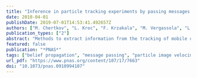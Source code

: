 ```yaml
---
title: "Inference in particle tracking experiments by passing messages between images"
date: 2010-04-01
publishDate: 2019-07-01T14:53:41.492657Z
authors: ["M. Chertkov", "L. Kroc", "F. Krzakala", "M. Vergassola", "L. Zdeborová"]
publication_types: ["2"]
abstract: "Methods to extract information from the tracking of mobile objects/particles have broad interest in biological and physical sciences. Techniques based on simple criteria of proximity in time-consecutive snapshots are useful to identify the trajectories of the particles. However, they become problematic as the motility and/or the density of the particles increases due to uncertainties on the trajectories that particles followed during the images’ acquisition time. Here, we report an efficient method for learning parameters of the dynamics of the particles from their positions in time-consecutive images. Our algorithm belongs to the class of message-passing algorithms, known in computer science, information theory, and statistical physics as belief propagation (BP). The algorithm is distributed, thus allowing parallel implementation suitable for computations on multiple machines without significant intermachine overhead. We test our method on the model example of particle tracking in turbulent flows, which is particularly challenging due to the strong transport that those flows produce. Our numerical experiments show that the BP algorithm compares in quality with exact Markov Chain Monte Carlo algorithms, yet BP is far superior in speed. We also suggest and analyze a random distance model that provides theoretical justification for BP accuracy. Methods developed here systematically formulate the problem of particle tracking and provide fast and reliable tools for the model’s extensive range of applications."
featured: false
publication: "*PNAS*"
tags: ["belief propagation", "message passing", "particle image velocimetry", "statistical inference", "turbulence"]
url_pdf: "https://www.pnas.org/content/107/17/7663"
doi: "10.1073/pnas.0910994107"
---
```


